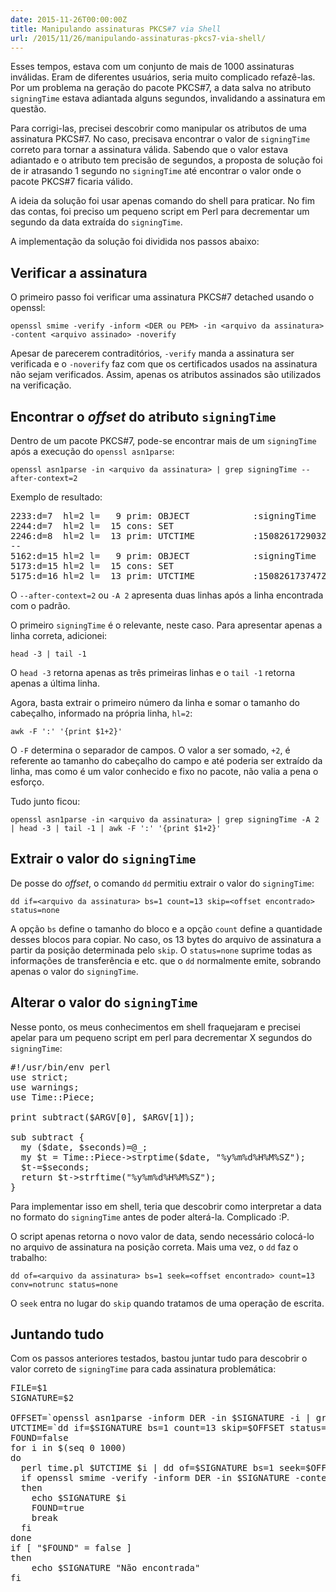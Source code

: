 ```yaml
---
date: 2015-11-26T00:00:00Z
title: Manipulando assinaturas PKCS#7 via Shell
url: /2015/11/26/manipulando-assinaturas-pkcs7-via-shell/
---
```


Esses tempos, estava com um conjunto de mais de 1000 assinaturas inválidas. Eram de diferentes usuários, seria muito complicado refazê-las. Por um problema na geração do pacote PKCS#7, a data salva no atributo `signingTime` estava adiantada alguns segundos, invalidando a assinatura em questão.

Para corrigi-las, precisei descobrir como manipular os atributos de uma assinatura PKCS#7. No caso, precisava encontrar o valor de `signingTime` correto para tornar a assinatura válida. Sabendo que o valor estava adiantado e o atributo tem precisão de segundos, a proposta de solução foi de ir atrasando 1 segundo no `signingTime` até encontrar o valor onde o pacote PKCS#7 ficaria válido.

A ideia da solução foi usar apenas comando do shell para praticar. No fim das contas, foi preciso um pequeno script em Perl para decrementar um segundo da data extraída do `signingTime`.

A implementação da solução foi dividida nos passos abaixo:

Verificar a assinatura
---

O primeiro passo foi verificar uma assinatura PKCS#7 detached usando o openssl:

`openssl smime -verify -inform <DER ou PEM> -in <arquivo da assinatura> -content <arquivo assinado> -noverify`

Apesar de parecerem contraditórios, `-verify` manda a assinatura ser verificada e o `-noverify` faz com que os certificados usados na assinatura não sejam verificados. Assim, apenas os atributos assinados são utilizados na verificação.

Encontrar o *offset* do atributo `signingTime`
---

Dentro de um pacote PKCS#7, pode-se encontrar mais de um `signingTime` após a execução do `openssl asn1parse`:

`openssl asn1parse -in <arquivo da assinatura> | grep signingTime --after-context=2`

Exemplo de resultado:

<pre>2233:d=7  hl=2 l=   9 prim: OBJECT            :signingTime
2244:d=7  hl=2 l=  15 cons: SET
2246:d=8  hl=2 l=  13 prim: UTCTIME           :150826172903Z
--
5162:d=15 hl=2 l=   9 prim: OBJECT            :signingTime
5173:d=15 hl=2 l=  15 cons: SET
5175:d=16 hl=2 l=  13 prim: UTCTIME           :150826173747Z
</pre>

O `--after-context=2` ou `-A 2` apresenta duas linhas após a linha encontrada com o padrão. 

O primeiro `signingTime` é o relevante, neste caso. Para apresentar apenas a linha correta, adicionei:

`head -3 | tail -1`

O `head -3` retorna apenas as três primeiras linhas e o `tail -1` retorna apenas a última linha.

Agora, basta extrair o primeiro número da linha e somar o tamanho do cabeçalho, informado na própria linha, `hl=2`:

`awk -F ':' '{print $1+2}'`

O `-F` determina o separador de campos. O valor a ser somado, `+2`, é referente ao tamanho do cabeçalho do campo e até poderia ser extraído da linha, mas como é um valor conhecido e fixo no pacote, não valia a pena o esforço.

Tudo junto ficou:

`openssl asn1parse -in <arquivo da assinatura> | grep signingTime -A 2 | head -3 | tail -1 | awk -F ':' '{print $1+2}'`

Extrair o valor do `signingTime`
---

De posse do *offset*, o comando `dd` permitiu extrair o valor do `signingTime`:

`dd if=<arquivo da assinatura> bs=1 count=13 skip=<offset encontrado> status=none`

A opção `bs` define o tamanho do bloco e a opção `count` define a quantidade desses blocos para copiar. No caso, os 13 bytes do arquivo de assinatura a partir da posição determinada pelo `skip`. O `status=none` suprime todas as informações de transferência e etc. que o `dd` normalmente emite, sobrando apenas o valor do `signingTime`. 

Alterar o valor do `signingTime`
---

Nesse ponto, os meus conhecimentos em shell fraquejaram e precisei apelar para um pequeno script em perl para decrementar X segundos do `signingTime`:

<pre>
#!/usr/bin/env perl
use strict;
use warnings;
use Time::Piece;

print subtract($ARGV[0], $ARGV[1]);

sub subtract {
  my ($date, $seconds)=@_;
  my $t = Time::Piece->strptime($date, "%y%m%d%H%M%SZ");
  $t-=$seconds;
  return $t->strftime("%y%m%d%H%M%SZ");
}
</pre>

Para implementar isso em shell, teria que descobrir como interpretar a data no formato do `signingTime` antes de poder alterá-la. Complicado :P.

O script apenas retorna o novo valor de data, sendo necessário colocá-lo no arquivo de assinatura na posição correta. Mais uma vez, o `dd` faz o trabalho:

`dd of=<arquivo da assinatura> bs=1 seek=<offset encontrado> count=13 conv=notrunc status=none`

O `seek` entra no lugar do `skip` quando tratamos de uma operação de escrita.

Juntando tudo
---

Com os passos anteriores testados, bastou juntar tudo para descobrir o valor correto de `signingTime` para cada assinatura problemática:

<pre>
FILE=$1
SIGNATURE=$2

OFFSET=`openssl asn1parse -inform DER -in $SIGNATURE -i | grep signingTime -A 2 | head -3 | tail -1 | awk -F ':' '{print $1+2}'`
UTCTIME=`dd if=$SIGNATURE bs=1 count=13 skip=$OFFSET status=none`
FOUND=false
for i in $(seq 0 1000)
do       
  perl time.pl $UTCTIME $i | dd of=$SIGNATURE bs=1 seek=$OFFSET count=13 conv=notrunc status=none 
  if openssl smime -verify -inform DER -in $SIGNATURE -content $FILE -noverify 2>&1 > /dev/null | grep "Verification successful"
  then
  	echo $SIGNATURE $i
  	FOUND=true
    break
  fi
done
if [ "$FOUND" = false ]
then
	echo $SIGNATURE "Não encontrada"
fi
</pre>